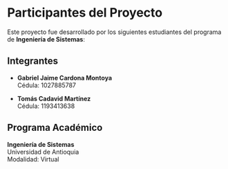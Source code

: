 # Participantes del Proyecto

Este proyecto fue desarrollado por los siguientes estudiantes del programa de **Ingeniería de Sistemas**:

## Integrantes

- **Gabriel Jaime Cardona Montoya**  
  Cédula: 1027885787

- **Tomás Cadavid Martínez**  
  Cédula: 1193413638

## Programa Académico

**Ingeniería de Sistemas**  
Universidad de Antioquia  
Modalidad: Virtual
